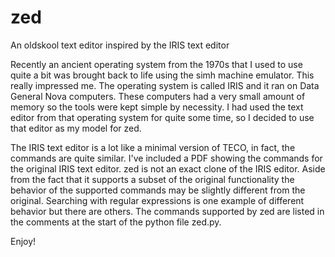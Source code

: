 # zed
An oldskool text editor inspired by the IRIS text editor

Recently an ancient operating system from the 1970s that I used to use quite a bit was brought back to life using the simh machine emulator. This really impressed me. The operating system is called IRIS and it ran on Data General Nova computers. These computers had a very small amount of memory so the tools were kept simple by necessity. I had used the text editor from that operating system for quite some time, so I decided to use that editor as my model for zed.

The IRIS text editor is a lot like a minimal version of TECO, in fact, the commands are quite similar. I've included a PDF showing the commands for the original IRIS text editor. zed is not an exact clone of the IRIS editor. Aside from the fact that it supports a subset of the original functionality the behavior of the supported commands may be slightly different from the original. Searching with regular expressions is one example of different behavior but there are others. The commands supported by zed are listed in the comments at the start of the python file zed.py.

Enjoy!
